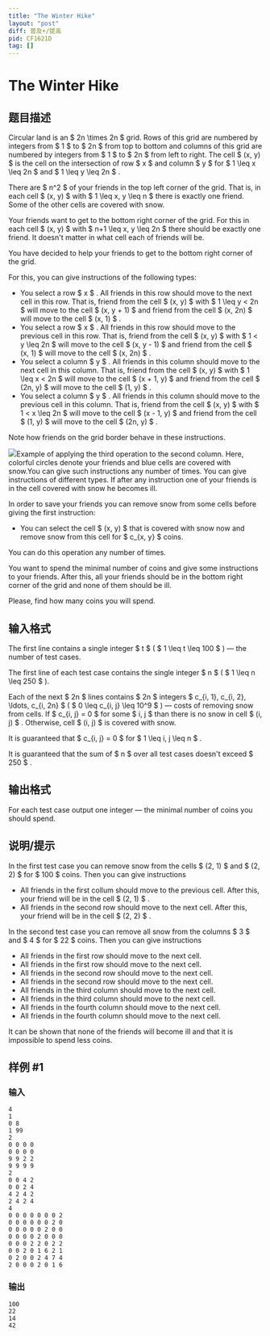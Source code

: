```yaml
---
title: "The Winter Hike"
layout: "post"
diff: 普及+/提高
pid: CF1621D
tag: []
---
```


# The Winter Hike

## 题目描述

Circular land is an $ 2n \times 2n $ grid. Rows of this grid are numbered by integers from $ 1 $ to $ 2n $ from top to bottom and columns of this grid are numbered by integers from $ 1 $ to $ 2n $ from left to right. The cell $ (x, y) $ is the cell on the intersection of row $ x $ and column $ y $ for $ 1 \leq x \leq 2n $ and $ 1 \leq y \leq 2n $ .

There are $ n^2 $ of your friends in the top left corner of the grid. That is, in each cell $ (x, y) $ with $ 1 \leq x, y \leq n $ there is exactly one friend. Some of the other cells are covered with snow.

Your friends want to get to the bottom right corner of the grid. For this in each cell $ (x, y) $ with $ n+1 \leq x, y \leq 2n $ there should be exactly one friend. It doesn't matter in what cell each of friends will be.

You have decided to help your friends to get to the bottom right corner of the grid.

For this, you can give instructions of the following types:

- You select a row $ x $ . All friends in this row should move to the next cell in this row. That is, friend from the cell $ (x, y) $ with $ 1 \leq y < 2n $ will move to the cell $ (x, y + 1) $ and friend from the cell $ (x, 2n) $ will move to the cell $ (x, 1) $ .
- You select a row $ x $ . All friends in this row should move to the previous cell in this row. That is, friend from the cell $ (x, y) $ with $ 1 < y \leq 2n $ will move to the cell $ (x, y - 1) $ and friend from the cell $ (x, 1) $ will move to the cell $ (x, 2n) $ .
- You select a column $ y $ . All friends in this column should move to the next cell in this column. That is, friend from the cell $ (x, y) $ with $ 1 \leq x < 2n $ will move to the cell $ (x + 1, y) $ and friend from the cell $ (2n, y) $ will move to the cell $ (1, y) $ .
- You select a column $ y $ . All friends in this column should move to the previous cell in this column. That is, friend from the cell $ (x, y) $ with $ 1 < x \leq 2n $ will move to the cell $ (x - 1, y) $ and friend from the cell $ (1, y) $ will move to the cell $ (2n, y) $ .

Note how friends on the grid border behave in these instructions.

 ![](https://cdn.luogu.com.cn/upload/vjudge_pic/CF1621D/7dcaab901980e50347f58a947000827b29e91e59.png)Example of applying the third operation to the second column. Here, colorful circles denote your friends and blue cells are covered with snow.You can give such instructions any number of times. You can give instructions of different types. If after any instruction one of your friends is in the cell covered with snow he becomes ill.

In order to save your friends you can remove snow from some cells before giving the first instruction:

- You can select the cell $ (x, y) $ that is covered with snow now and remove snow from this cell for $ c_{x, y} $ coins.

You can do this operation any number of times.

You want to spend the minimal number of coins and give some instructions to your friends. After this, all your friends should be in the bottom right corner of the grid and none of them should be ill.

Please, find how many coins you will spend.

## 输入格式

The first line contains a single integer $ t $ ( $ 1 \leq t \leq 100 $ ) — the number of test cases.

The first line of each test case contains the single integer $ n $ ( $ 1 \leq n \leq 250 $ ).

Each of the next $ 2n $ lines contains $ 2n $ integers $ c_{i, 1}, c_{i, 2}, \ldots, c_{i, 2n} $ ( $ 0 \leq c_{i, j} \leq 10^9 $ ) — costs of removing snow from cells. If $ c_{i, j} = 0 $ for some $ i, j $ than there is no snow in cell $ (i, j) $ . Otherwise, cell $ (i, j) $ is covered with snow.

It is guaranteed that $ c_{i, j} = 0 $ for $ 1 \leq i, j \leq n $ .

It is guaranteed that the sum of $ n $ over all test cases doesn't exceed $ 250 $ .

## 输出格式

For each test case output one integer — the minimal number of coins you should spend.

## 说明/提示

In the first test case you can remove snow from the cells $ (2, 1) $ and $ (2, 2) $ for $ 100 $ coins. Then you can give instructions

- All friends in the first collum should move to the previous cell. After this, your friend will be in the cell $ (2, 1) $ .
- All friends in the second row should move to the next cell. After this, your friend will be in the cell $ (2, 2) $ .

In the second test case you can remove all snow from the columns $ 3 $ and $ 4 $ for $ 22 $ coins. Then you can give instructions

- All friends in the first row should move to the next cell.
- All friends in the first row should move to the next cell.
- All friends in the second row should move to the next cell.
- All friends in the second row should move to the next cell.
- All friends in the third column should move to the next cell.
- All friends in the third column should move to the next cell.
- All friends in the fourth column should move to the next cell.
- All friends in the fourth column should move to the next cell.

It can be shown that none of the friends will become ill and that it is impossible to spend less coins.

## 样例 #1

### 输入

```
4
1
0 8
1 99
2
0 0 0 0
0 0 0 0
9 9 2 2
9 9 9 9
2
0 0 4 2
0 0 2 4
4 2 4 2
2 4 2 4
4
0 0 0 0 0 0 0 2
0 0 0 0 0 0 2 0
0 0 0 0 0 2 0 0
0 0 0 0 2 0 0 0
0 0 0 2 2 0 2 2
0 0 2 0 1 6 2 1
0 2 0 0 2 4 7 4
2 0 0 0 2 0 1 6
```

### 输出

```
100
22
14
42
```

